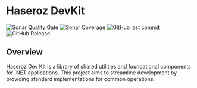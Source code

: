 # Haseroz DevKit

![Sonar Quality Gate](https://img.shields.io/sonar/quality_gate/gabrielrabreu_Haseroz.DotNet.DevKit?server=https%3A%2F%2Fsonarcloud.io&style=for-the-badge)
![Sonar Coverage](https://img.shields.io/sonar/coverage/gabrielrabreu_Haseroz.DotNet.DevKit?server=https%3A%2F%2Fsonarcloud.io&style=for-the-badge)
![GitHub last commit](https://img.shields.io/github/last-commit/gabrielrabreu/Haseroz.DotNet.DevKit?style=for-the-badge)
![GitHub Release](https://img.shields.io/github/v/release/gabrielrabreu/Haseroz.DotNet.DevKit?style=for-the-badge)

## Overview

Haseroz Dev Kit is a library of shared utilities and foundational components for .NET applications. This project aims to streamline development by providing standard implementations for common operations.
